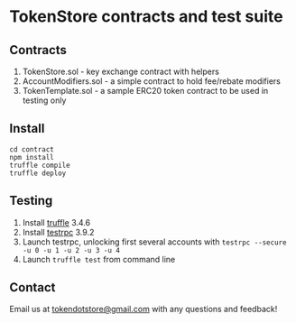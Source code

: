 # TokenStore contracts and test suite

## Contracts
1. TokenStore.sol - key exchange contract with helpers
2. AccountModifiers.sol - a simple contract to hold fee/rebate modifiers
3. TokenTemplate.sol - a sample ERC20 token contract to be used in testing only

## Install
```
cd contract
npm install
truffle compile
truffle deploy
```

## Testing
1. Install [truffle](http://truffleframework.com/) 3.4.6
2. Install [testrpc](https://github.com/ethereumjs/testrpc) 3.9.2
2. Launch testrpc, unlocking first several accounts with `testrpc --secure -u 0 -u 1 -u 2 -u 3 -u 4`
3. Launch `truffle test` from command line

## Contact
Email us at tokendotstore@gmail.com with any questions and feedback!

